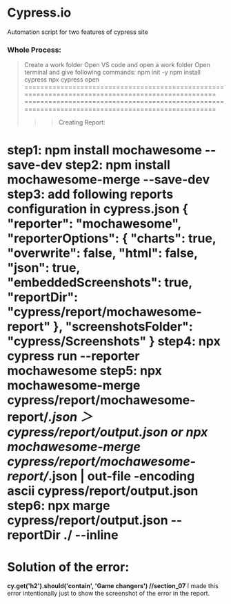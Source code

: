 # Cypress.io
Automation script for two features of cypress site

### Whole Process:
> Create a work folder 
> Open VS code and open a work folder
> Open terminal and give following commands:
	npm init -y
	npm install cypress
	npx cypress open
==================================================================================================
==================================================================================================
>>> Creating Report:

step1:  npm install mochawesome --save-dev
step2:  npm install mochawesome-merge --save-dev
step3: add following reports configuration in cypress.json
{ 
"reporter": "mochawesome",
 "reporterOptions": {
   "charts": true,
   "overwrite": false,
   "html": false,
   "json": true,
   "embeddedScreenshots": true,
   "reportDir": "cypress/report/mochawesome-report"
 },
  "screenshotsFolder": "cypress/Screenshots"
}
step4:  npx cypress run --reporter mochawesome
step5:  npx mochawesome-merge cypress/report/mochawesome-report/*.json ＞ cypress/report/output.json
	or
	npx mochawesome-merge cypress/report/mochawesome-report/*.json | out-file -encoding ascii cypress/report/output.json
step6:  npx marge cypress/report/output.json --reportDir ./ --inline
==================================================================================================

# Solution of the error:
**cy.get('h2').should('contain', 'Game changers') //section_07**
I made this error intentionally just to show the screenshot of the error in the report.
